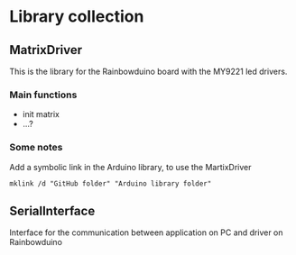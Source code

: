# Library collection

## MatrixDriver

This is the library for the Rainbowduino board with the MY9221 led drivers.

### Main functions
- init matrix
- ...?

### Some notes

Add a symbolic link in the Arduino library, to use the MartixDriver

```
mklink /d "GitHub folder" "Arduino library folder"
```

## SerialInterface

Interface for the communication between application on PC and driver on Rainbowduino
